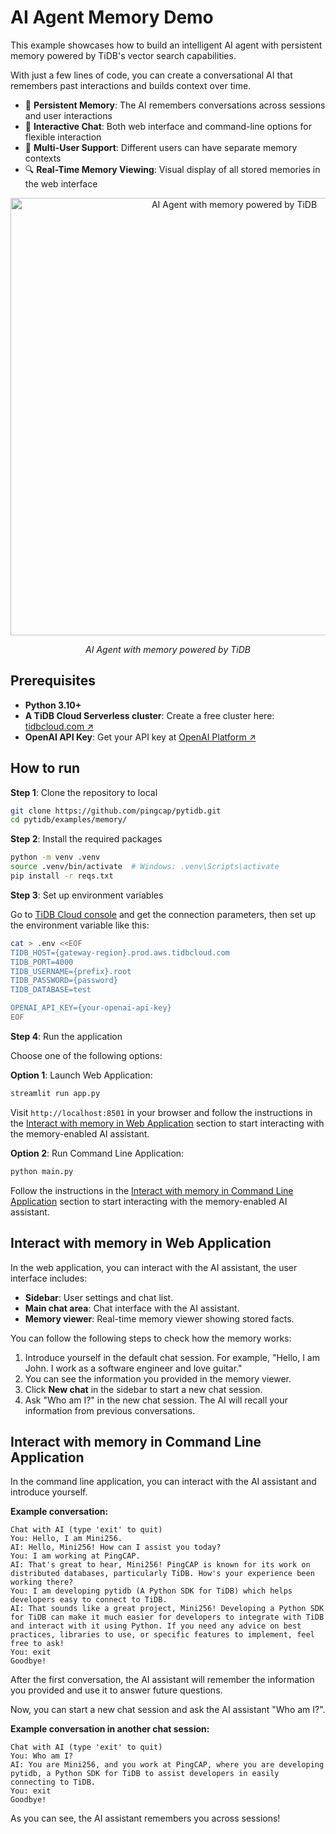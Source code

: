 # AI Agent Memory Demo

This example showcases how to build an intelligent AI agent with persistent memory powered by TiDB's vector search capabilities.

With just a few lines of code, you can create a conversational AI that remembers past interactions and builds context over time.

- 🧠 **Persistent Memory**: The AI remembers conversations across sessions and user interactions
- 💬 **Interactive Chat**: Both web interface and command-line options for flexible interaction
- 👤 **Multi-User Support**: Different users can have separate memory contexts
- 🔍 **Real-Time Memory Viewing**: Visual display of all stored memories in the web interface

<p align="center">
    <img src="https://github.com/user-attachments/assets/b57ae0fb-9075-43a9-8690-edaa69ca9f40" alt="AI Agent with memory powered by TiDB" width="700"/>
    <p align="center"><i>AI Agent with memory powered by TiDB</i></p>
</p>

## Prerequisites

- **Python 3.10+**
- **A TiDB Cloud Serverless cluster**: Create a free cluster here: [tidbcloud.com ↗️](https://tidbcloud.com/?utm_source=github&utm_medium=referral&utm_campaign=pytidb_readme)
- **OpenAI API Key**: Get your API key at [OpenAI Platform ↗️](https://platform.openai.com/api-keys)

## How to run

**Step 1**: Clone the repository to local

```bash
git clone https://github.com/pingcap/pytidb.git
cd pytidb/examples/memory/
```

**Step 2**: Install the required packages

```bash
python -m venv .venv
source .venv/bin/activate  # Windows: .venv\Scripts\activate
pip install -r reqs.txt
```

**Step 3**: Set up environment variables

Go to [TiDB Cloud console](https://tidbcloud.com/clusters) and get the connection parameters, then set up the environment variable like this:

```bash
cat > .env <<EOF
TIDB_HOST={gateway-region}.prod.aws.tidbcloud.com
TIDB_PORT=4000
TIDB_USERNAME={prefix}.root
TIDB_PASSWORD={password}
TIDB_DATABASE=test

OPENAI_API_KEY={your-openai-api-key}
EOF
```

**Step 4**: Run the application

Choose one of the following options:

**Option 1**: Launch Web Application:

```bash
streamlit run app.py
```

Visit `http://localhost:8501` in your browser and follow the instructions in the [Interact with memory in Web Application](#interact-with-memory-in-web-application) section to start interacting with the memory-enabled AI assistant.

**Option 2**: Run Command Line Application:

```bash
python main.py
```

Follow the instructions in the [Interact with memory in Command Line Application](#interact-with-memory-in-command-line-application) section to start interacting with the memory-enabled AI assistant.

## Interact with memory in Web Application

In the web application, you can interact with the AI assistant, the user interface includes:

- **Sidebar**: User settings and chat list.
- **Main chat area**: Chat interface with the AI assistant.
- **Memory viewer**: Real-time memory viewer showing stored facts.

You can follow the following steps to check how the memory works:

1. Introduce yourself in the default chat session. For example, "Hello, I am John. I work as a software engineer and love guitar."
2. You can see the information you provided in the memory viewer.
3. Click **New chat** in the sidebar to start a new chat session.
4. Ask "Who am I?" in the new chat session. The AI will recall your information from previous conversations.


## Interact with memory in Command Line Application

In the command line application, you can interact with the AI assistant and introduce yourself.

**Example conversation:**

```plain
Chat with AI (type 'exit' to quit)
You: Hello, I am Mini256.
AI: Hello, Mini256! How can I assist you today?
You: I am working at PingCAP.
AI: That's great to hear, Mini256! PingCAP is known for its work on distributed databases, particularly TiDB. How's your experience been working there?
You: I am developing pytidb (A Python SDK for TiDB) which helps developers easy to connect to TiDB.
AI: That sounds like a great project, Mini256! Developing a Python SDK for TiDB can make it much easier for developers to integrate with TiDB and interact with it using Python. If you need any advice on best practices, libraries to use, or specific features to implement, feel free to ask!
You: exit
Goodbye!
```

After the first conversation, the AI assistant will remember the information you provided and use it to answer future questions.

Now, you can start a new chat session and ask the AI assistant "Who am I?".

**Example conversation in another chat session:**

```plain
Chat with AI (type 'exit' to quit)
You: Who am I?
AI: You are Mini256, and you work at PingCAP, where you are developing pytidb, a Python SDK for TiDB to assist developers in easily connecting to TiDB.
You: exit
Goodbye!
```

As you can see, the AI assistant remembers you across sessions!

